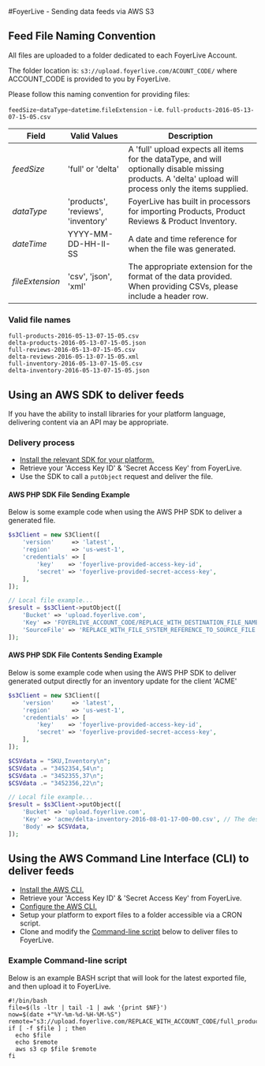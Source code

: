 #FoyerLive - Sending data feeds via AWS S3

## Feed File Naming Convention
All files are uploaded to a folder dedicated to each FoyerLive Account.

The folder location is: `s3://upload.foyerlive.com/ACOUNT_CODE/` where ACCOUNT_CODE is provided to you by FoyerLive.

Please follow this naming convention for providing files:

`feedSize`-`dataType`-`datetime`.`fileExtension` - i.e. `full-products-2016-05-13-07-15-05.csv`

| Field | Valid Values |Description|
| ----- | ---- | ---- |
|*feedSize*|'full' or 'delta'|A 'full' upload expects all items for the dataType, and will optionally disable missing products. A 'delta' upload will process only the items supplied.|
|*dataType*|'products', 'reviews', 'inventory'|FoyerLive has built in processors for importing Products, Product Reviews & Product Inventory.|
|*dateTime*|YYYY-MM-DD-HH-II-SS|A date and time reference for when the file was generated.|
|*fileExtension*|'csv', 'json', 'xml'|The appropriate extension for the format of the data provided.  When providing CSVs, please include a header row.|

### Valid file names

```
full-products-2016-05-13-07-15-05.csv
delta-products-2016-05-13-07-15-05.json
full-reviews-2016-05-13-07-15-05.csv
delta-reviews-2016-05-13-07-15-05.xml
full-inventory-2016-05-13-07-15-05.csv
delta-inventory-2016-05-13-07-15-05.json
```

## Using an AWS SDK to deliver feeds
If you have the ability to install libraries for your platform language, delivering content via an API may be appropriate.

### Delivery process
- [Install the relevant SDK for your platform.](https://aws.amazon.com/code/)
- Retrieve your 'Access Key ID' & 'Secret Access Key' from FoyerLive.
- Use the SDK to call a `putObject` request and deliver the file.


#### AWS PHP SDK File Sending Example
Below is some example code when using the AWS PHP SDK to deliver a generated file.
```php
$s3Client = new S3Client([
    'version'     => 'latest',
    'region'      => 'us-west-1',
    'credentials' => [
        'key'    => 'foyerlive-provided-access-key-id',
        'secret' => 'foyerlive-provided-secret-access-key',
    ],
]);

// Local file example...
$result = $s3Client->putObject([
    'Bucket' => 'upload.foyerlive.com',
    'Key' => 'FOYERLIVE_ACCOUNT_CODE/REPLACE_WITH_DESTINATION_FILE_NAME', // The destination filename must match a convention listed above.
    'SourceFile' => 'REPLACE_WITH_FILE_SYSTEM_REFERENCE_TO_SOURCE_FILE'
]);
```

#### AWS PHP SDK File Contents Sending Example
Below is some example code when using the AWS PHP SDK to deliver generated output directly for an inventory update for the client 'ACME'
```php
$s3Client = new S3Client([
    'version'     => 'latest',
    'region'      => 'us-west-1',
    'credentials' => [
        'key'    => 'foyerlive-provided-access-key-id',
        'secret' => 'foyerlive-provided-secret-access-key',
    ],
]);

$CSVdata = "SKU,Inventory\n";
$CSVdata .= "3452354,54\n";
$CSVdata .= "3452355,37\n";
$CSVdata .= "3452356,22\n";

// Local file example...
$result = $s3Client->putObject([
    'Bucket' => 'upload.foyerlive.com',
    'Key' => 'acme/delta-inventory-2016-08-01-17-00-00.csv', // The destination filename must match a convention listed above.
    'Body' => $CSVdata,
]);
```

## Using the AWS Command Line Interface (CLI) to deliver feeds
- [Install the AWS CLI.](http://docs.aws.amazon.com/cli/latest/userguide/installing.html)
- Retrieve your 'Access Key ID' & 'Secret Access Key' from FoyerLive.
- [Configure the AWS CLI.](http://docs.aws.amazon.com/cli/latest/userguide/cli-chap-getting-started.html)
- Setup your platform to export files to a folder accessible via a CRON script.
- Clone and modify the [Command-line script](#example-command-line-script) below to deliver files to FoyerLive.

### Example Command-line script
Below is an example BASH script that will look for the latest exported file, and then upload it to FoyerLive.
```
#!/bin/bash
file=$(ls -ltr | tail -1 | awk '{print $NF}')
now=$(date +"%Y-%m-%d-%H-%M-%S")
remote="s3://upload.foyerlive.com/REPLACE_WITH_ACCOUNT_CODE/full_product_feed_$now.csv"
if [ -f $file ] ; then
  echo $file
  echo $remote
  aws s3 cp $file $remote
fi
```
